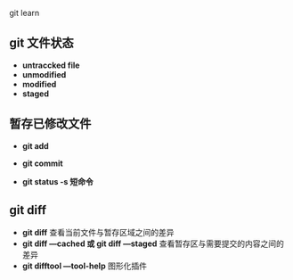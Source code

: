 git learn

## git 文件状态

* **untraccked file**
* **unmodified**
* **modified**
* **staged**



## 暂存已修改文件

* **git add**

* **git commit**

* **git status -s 短命令**


## git diff

* **git diff** 查看当前文件与暂存区域之间的差异
* **git diff —cached 或 git diff —staged** 查看暂存区与需要提交的内容之间的差异
* **git difftool —tool-help**  图形化插件



​    